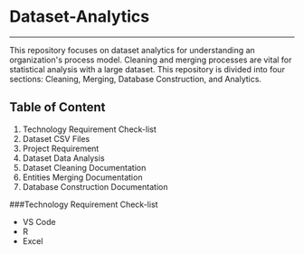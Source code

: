 # Dataset-Analytics
***
This repository focuses on dataset analytics for understanding an organization's process model. Cleaning and merging processes are vital for statistical analysis with a large dataset. This repository is divided into four sections: Cleaning, Merging, Database Construction, and Analytics.

## Table of Content 
1. Technology Requirement Check-list
2. Dataset CSV Files
3. Project Requirement
4. Dataset Data Analysis
5. Dataset Cleaning Documentation
6. Entities Merging Documentation
7. Database Construction Documentation

###Technology Requirement Check-list
- VS Code
- R
- Excel
